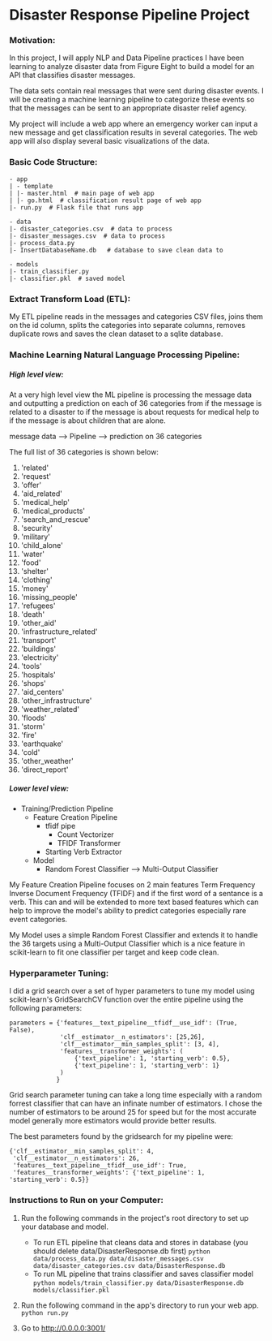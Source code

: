 # Disaster Response Pipeline Project

### Motivation: 

In this project, I will apply NLP and Data Pipeline practices I have been learning to analyze disaster data from Figure Eight to build a model for an API that classifies disaster messages.

The data sets contain real messages that were sent during disaster events. I will be creating a machine learning pipeline to categorize these events so that the messages can be sent to an appropriate disaster relief agency.

My project will include a web app where an emergency worker can input a new message and get classification results in several categories. The web app will also display several basic visualizations of the data.

### Basic Code Structure: 
```
- app
| - template
| |- master.html  # main page of web app
| |- go.html  # classification result page of web app
|- run.py  # Flask file that runs app

- data
|- disaster_categories.csv  # data to process 
|- disaster_messages.csv  # data to process
|- process_data.py
|- InsertDatabaseName.db   # database to save clean data to

- models
|- train_classifier.py
|- classifier.pkl  # saved model 
```

### Extract Transform Load (ETL): 

My ETL pipeline reads in the messages and categories CSV files, joins them on the id column, splits the categories into separate columns, removes duplicate rows and saves the clean dataset to a sqlite database. 

### Machine Learning Natural Language Processing Pipeline: 

##### High level view: 

At a very high level view the ML pipeline is processing the message data and outputting a prediction on each of 36 categories from if the message is related to a disaster to if the message is about requests for medical help to if the message is about children that are alone. 

message data --> Pipeline --> prediction on 36 categories 

The full list of 36 categories is shown below:

1. 'related'
1. 'request'
1. 'offer'
1. 'aid_related'
1. 'medical_help'
1. 'medical_products'
1. 'search_and_rescue'
1. 'security'
1. 'military'
1. 'child_alone'
1. 'water'
1. 'food'
1. 'shelter'
1. 'clothing'
1. 'money'
1. 'missing_people'
1. 'refugees'
1. 'death'
1. 'other_aid'
1. 'infrastructure_related'
1. 'transport'
1. 'buildings'
1. 'electricity'
1. 'tools'
1. 'hospitals'
1. 'shops'
1. 'aid_centers'
1. 'other_infrastructure'
1. 'weather_related'
1. 'floods'
1. 'storm'
1. 'fire'
1. 'earthquake'
1. 'cold'
1. 'other_weather'
1. 'direct_report'

##### Lower level view:
- Training/Prediction Pipeline
    - Feature Creation Pipeline
        - tfidf pipe
            - Count Vectorizer
            - TFIDF Transformer
        - Starting Verb Extractor
    - Model
        - Random Forest Classifier --> Multi-Output Classifier 

My Feature Creation Pipeline focuses on 2 main features Term Frequency Inverse Document Frequency (TFIDF) and if the first word of a sentance is a verb. This can and will be extended to more text based features which can help to improve the model's ability to predict categories especially rare event categories. 

My Model uses a simple Random Forest Classifier and extends it to handle the 36 targets using a Multi-Output Classifier which is a nice feature in scikit-learn to fit one classifier per target and keep code clean.

### Hyperparameter Tuning:

I did a grid search over a set of hyper parameters to tune my model using scikit-learn's GridSearchCV function over the entire pipeline using the following parameters: 

```
parameters = {'features__text_pipeline__tfidf__use_idf': (True, False),
              'clf__estimator__n_estimators': [25,26],
              'clf__estimator__min_samples_split': [3, 4],
              'features__transformer_weights': (
                  {'text_pipeline': 1, 'starting_verb': 0.5},
                  {'text_pipeline': 1, 'starting_verb': 1}
              )
             }
```

Grid search parameter tuning can take a long time especially with a random forrest classifier that can have an infinate number of estimators. I chose the number of estimators to be around 25 for speed but for the most accurate model generally more estimators would provide better results.

The best parameters found by the gridsearch for my pipeline were:
```
{'clf__estimator__min_samples_split': 4, 
 'clf__estimator__n_estimators': 26, 
 'features__text_pipeline__tfidf__use_idf': True, 
 'features__transformer_weights': {'text_pipeline': 1, 'starting_verb': 0.5}}
```

### Instructions to Run on your Computer:
1. Run the following commands in the project's root directory to set up your database and model.

    - To run ETL pipeline that cleans data and stores in database (you should delete data/DisasterResponse.db first)
        `python data/process_data.py data/disaster_messages.csv data/disaster_categories.csv data/DisasterResponse.db`
    - To run ML pipeline that trains classifier and saves classifier model
        `python models/train_classifier.py data/DisasterResponse.db models/classifier.pkl`

2. Run the following command in the app's directory to run your web app.
    `python run.py`

3. Go to http://0.0.0.0:3001/
